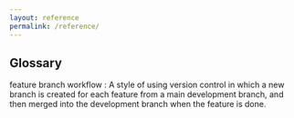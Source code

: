 ```yaml
---
layout: reference
permalink: /reference/
---
```


## Glossary

feature branch workflow
:   A style of using version control in which
    a new branch is created for each feature from a main development branch,
    and then merged into the development branch when the feature is done.
